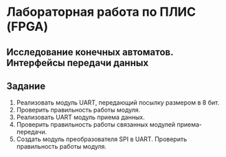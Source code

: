# Лабораторная работа по ПЛИС (FPGA)

## Исследование конечных автоматов. Интерфейсы передачи данных

## Задание

1. Реализовать модуль UART, передающий посылку размером в 8 бит.
2. Проверить правильность работы модуля.
3. Реализовать UART модуль приема данных.
4. Проверить правильность работы связанных модулей приема-передачи.
5. Создать модуль преобразователя SPI в UART. Проверить правильность
работы модуля.

